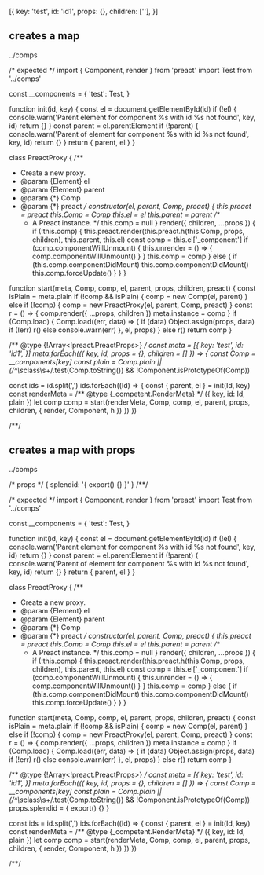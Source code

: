 [{
  key: 'test',
  id: 'id1',
  props: {},
  children: [''],
}]

## creates a map
../comps

/* expected */
import { Component, render } from 'preact'
import Test from '../comps'

const __components = {
  'test': Test,
}

function init(id, key) {
  const el = document.getElementById(id)
  if (!el) {
    console.warn('Parent element for component %s with id %s not found', key, id)
    return {}
  }
  const parent = el.parentElement
  if (!parent) {
    console.warn('Parent of element for component %s with id %s not found', key, id)
    return {}
  }
  return { parent, el  }
}

class PreactProxy {
  /**
   * Create a new proxy.
   * @param {Element} el
   * @param {Element} parent
   * @param {*} Comp
   * @param {*} preact
   */
  constructor(el, parent, Comp, preact) {
    this.preact = preact
    this.Comp = Comp
    this.el = el
    this.parent = parent
    /**
     * A Preact instance.
     */
    this.comp = null
  }
  render({ children, ...props }) {
    if (!this.comp) {
      this.preact.render(this.preact.h(this.Comp, props, children), this.parent, this.el)
      const comp = this.el['_component']
      if (comp.componentWillUnmount) {
        this.unrender = () => {
          comp.componentWillUnmount()
        }
      }
      this.comp = comp
    } else {
      if (this.comp.componentDidMount) this.comp.componentDidMount()
      this.comp.forceUpdate()
    }
  }
}

function start(meta, Comp, comp, el, parent, props, children, preact) {
  const isPlain = meta.plain
  if (!comp && isPlain) {
    comp = new Comp(el, parent)
  } else if (!comp) {
    comp = new PreactProxy(el, parent, Comp, preact)
  }
  const r = () => {
    comp.render({ ...props, children })
    meta.instance = comp
  }
  if (Comp.load) {
    Comp.load((err, data) => {
      if (data) Object.assign(props, data)
      if (!err) r()
      else console.warn(err)
    }, el, props)
  } else r()
  return comp
}

/** @type {!Array<!preact.PreactProps>} */
const meta = [{
  key: 'test',
  id: 'id1',
}]
meta.forEach(({ key, id, props = {}, children = [] }) => {
  const Comp = __components[key]
  const plain = Comp.plain || (/^\s*class\s+/.test(Comp.toString()) && !Component.isPrototypeOf(Comp))
  

  const ids = id.split(',')
  ids.forEach((Id) => {
    const { parent, el } = init(Id, key)
    const renderMeta = /** @type {_competent.RenderMeta} */ ({ key, id: Id, plain })
    let comp
    comp = start(renderMeta, Comp, comp, el, parent, props, children, { render, Component, h })
  })
})

/**/

## creates a map with props
../comps

/* props */
{ splendid: '{ export() {} }' }
/**/

/* expected */
import { Component, render } from 'preact'
import Test from '../comps'

const __components = {
  'test': Test,
}

function init(id, key) {
  const el = document.getElementById(id)
  if (!el) {
    console.warn('Parent element for component %s with id %s not found', key, id)
    return {}
  }
  const parent = el.parentElement
  if (!parent) {
    console.warn('Parent of element for component %s with id %s not found', key, id)
    return {}
  }
  return { parent, el  }
}

class PreactProxy {
  /**
   * Create a new proxy.
   * @param {Element} el
   * @param {Element} parent
   * @param {*} Comp
   * @param {*} preact
   */
  constructor(el, parent, Comp, preact) {
    this.preact = preact
    this.Comp = Comp
    this.el = el
    this.parent = parent
    /**
     * A Preact instance.
     */
    this.comp = null
  }
  render({ children, ...props }) {
    if (!this.comp) {
      this.preact.render(this.preact.h(this.Comp, props, children), this.parent, this.el)
      const comp = this.el['_component']
      if (comp.componentWillUnmount) {
        this.unrender = () => {
          comp.componentWillUnmount()
        }
      }
      this.comp = comp
    } else {
      if (this.comp.componentDidMount) this.comp.componentDidMount()
      this.comp.forceUpdate()
    }
  }
}

function start(meta, Comp, comp, el, parent, props, children, preact) {
  const isPlain = meta.plain
  if (!comp && isPlain) {
    comp = new Comp(el, parent)
  } else if (!comp) {
    comp = new PreactProxy(el, parent, Comp, preact)
  }
  const r = () => {
    comp.render({ ...props, children })
    meta.instance = comp
  }
  if (Comp.load) {
    Comp.load((err, data) => {
      if (data) Object.assign(props, data)
      if (!err) r()
      else console.warn(err)
    }, el, props)
  } else r()
  return comp
}

/** @type {!Array<!preact.PreactProps>} */
const meta = [{
  key: 'test',
  id: 'id1',
}]
meta.forEach(({ key, id, props = {}, children = [] }) => {
  const Comp = __components[key]
  const plain = Comp.plain || (/^\s*class\s+/.test(Comp.toString()) && !Component.isPrototypeOf(Comp))
  props.splendid = { export() {} }

  const ids = id.split(',')
  ids.forEach((Id) => {
    const { parent, el } = init(Id, key)
    const renderMeta = /** @type {_competent.RenderMeta} */ ({ key, id: Id, plain })
    let comp
    comp = start(renderMeta, Comp, comp, el, parent, props, children, { render, Component, h })
  })
})

/**/